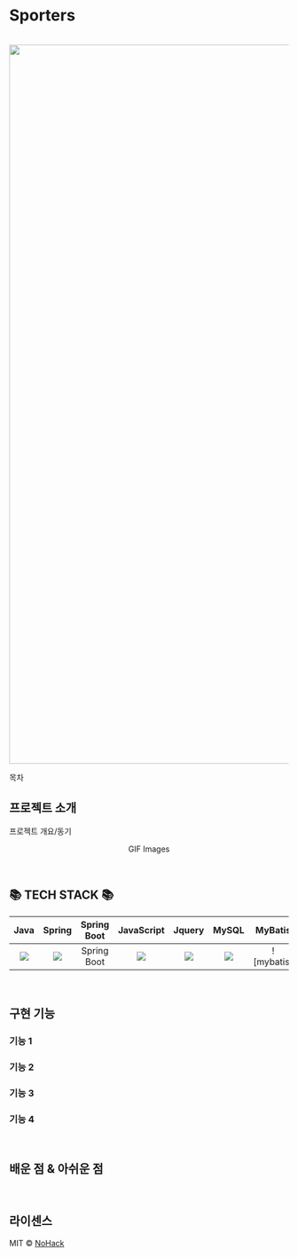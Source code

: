 # Sporters

<p align="center">
  <br>
      <img width="1297" alt="스크린샷 2023-01-08 오후 5 55 16" src="https://user-images.githubusercontent.com/101095613/211188688-f374a234-8b97-41fe-b00d-fd0b2fef2592.png">
  <br>
</p>

목차

## 프로젝트 소개

<p align="justify">
프로젝트 개요/동기
</p>

<p align="center">
GIF Images
</p>

<br>

## 📚 TECH STACK 📚

|    Java    |   Spring   | Spring Boot | JavaScript |   Jquery   |   MySQL   |   MyBatis   |  Apatch Tomcat | HTML  |  CSS  |
| :--------: | :--------: | :--------:  | :--------: | :--------: | :------:  |   :-----:   |    :-----:     |:-----:|:-----:|
|<img src="https://img.shields.io/badge/JAVA-007396?style=for-the-badge&logo=java&logoColor=white">| <img src="https://img.shields.io/badge/Spring-6DB33F?style=for-the-badge&logo=Spring&logoColor=white"> | Spring Boot | <img src="https://img.shields.io/badge/javascript-F7DF1E?style=for-the-badge&logo=javascript&logoColor=black"> |<img src="https://img.shields.io/badge/jquery-0769AD?style=for-the-badge&logo=jquery&logoColor=white">| <img src="https://img.shields.io/badge/mysql-4479A1?style=for-the-badge&logo=mysql&logoColor=white">  |  ![mybatis] | <img src="https://img.shields.io/badge/apache tomcat-F8DC75?style=for-the-badge&logo=apachetomcat&logoColor=white"> | <img src="https://img.shields.io/badge/html-E34F26?style=for-the-badge&logo=html5&logoColor=white"> |<img src="https://img.shields.io/badge/css-1572B6?style=for-the-badge&logo=css3&logoColor=white">|

<br>

## 구현 기능

### 기능 1

### 기능 2

### 기능 3

### 기능 4

<br>

## 배운 점 & 아쉬운 점

<p align="justify">

</p>

<br>

## 라이센스

MIT &copy; [NoHack](mailto:lbjp114@gmail.com)

<!-- Stack Icon Refernces -->

[js]: /images/stack/javascript.svg
[ts]: /images/stack/typescript.svg
[react]: /images/stack/react.svg
[node]: /images/stack/node.svg
